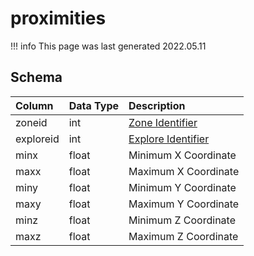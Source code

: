 # proximities

!!! info
	This page was last generated 2022.05.11

## Schema

| Column | Data Type | Description |
| :--- | :--- | :--- |
| zoneid | int | [Zone Identifier](../../../../server/zones/zone-list) |
| exploreid | int | [Explore Identifier](../../schema/tasks/goallists.md) |
| minx | float | Minimum X Coordinate |
| maxx | float | Maximum X Coordinate |
| miny | float | Minimum Y Coordinate |
| maxy | float | Maximum Y Coordinate |
| minz | float | Minimum Z Coordinate |
| maxz | float | Maximum Z Coordinate |

